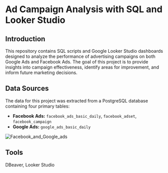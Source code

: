 # Ad Campaign Analysis with SQL and Looker Studio

## Introduction
This repository contains SQL scripts and Google Looker Studio dashboards designed to analyze the performance of advertising campaigns on both Google Ads and Facebook Ads. The goal of this project is to provide insights into campaign effectiveness, identify areas for improvement, and inform future marketing decisions.

## Data Sources
The data for this project was extracted from a PostgreSQL database containing four primary tables:
* **Facebook Ads:** `facebook_ads_basic_daily`, `facebook_adset`, `facebook_campaign`
* **Google Ads:** `google_ads_basic_daily`
  
![Facebook_and_Google_ads](https://drive.google.com/file/d/1eR33Jd9KA-m174hAf2KwHb1KffGqP4MB/view?usp=sharing)

## Tools
DBeaver, Looker Studio

